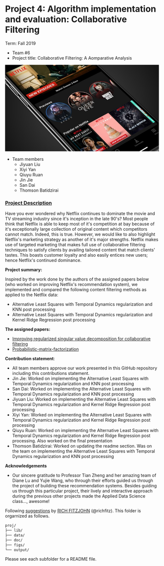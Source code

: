# Project 4: Algorithm implementation and evaluation: Collaborative Filtering

Term: Fall 2019

+ Team #6
+ Project title: Collaborative Filtering: A Aomparative Analysis

![image](figs/netflix0.jpg)

+ Team members
	+ Jiyuan Liu
	+ Xiyi Yan
	+ Qiuyu Ruan
	+ Jin Jie
	+ San Dai
	+ Thomson Batidzirai
	
### [Project Description](doc/project4_desc.md)

Have you ever wondered why Netflix continues to dominate the movie and TV streaming industry since it's inception in the late 90's? Most people think that Netflix is able to keep most of it's competition at bay because of it's exceptionally large collection of original content which competitors cannot match. Indeed, this is true. However, we would like to also highlight Netflix's marketing strategy as another of it's major strengths. Netflix makes use of targeted marketing that makes full use of collaborative filtering techniques to satisfy clients by availing tailored content that match clients' tastes. This boasts customer loyalty and also easily entices new users; hence Netflix's continued dominance.

	
**Project summary:** 

Inspired by the work done by the authors of the assigned papers below (who worked on improving Netflix's recommendation system), we implemented and compared the following content filtering methods as applied to the Netflix data:
+ Alternative Least Squares with Temporal Dynamics regularization and KNN post processing
+ Alternative Least Squares with Temporal Dynamics regularization and Kernel Ridge Regression post processing

**The assigned papers:**

+ [Improving regularized singular value decomposition for collaborative filtering](https://github.com/TZstatsADS/fall2019-project4-sec2-grp6/blob/master/doc/paper/P2%20Improving%20regularized%20singular%20value%20decomposition%20for%20collaborative%20filtering%20.pdf)
+ [Probabilistic-matrix-factorization](https://github.com/TZstatsADS/fall2019-project4-sec2-grp6/blob/master/doc/paper/P3%20probabilistic-matrix-factorization.pdf)
	
**Contribution statement**: 
+ All team members approve our work presented in this GitHub repository including this contributions statement. 
+ Jin Jie: Worked on implementing the Alternative Least Squares with Temporal Dynamics regularization and KNN post processing
+ San Dai: Worked on implementing the Alternative Least Squares with Temporal Dynamics regularization and KNN post processing
+ Jiyuan Liu: Worked on implementing the Alternative Least Squares with Temporal Dynamics regularization and Kernel Ridge Regression post processing
+ Xiyi Yan: Worked on implementing the Alternative Least Squares with Temporal Dynamics regularization and Kernel Ridge Regression post processing
+ Qiuyu Ruan: Worked on implementing the Alternative Least Squares with Temporal Dynamics regularization and Kernel Ridge Regression post processing. Also worked on the final presentation
+ Thomson Batidzirai: Worked on updating the readme section. Was on the team on implementing the Alternative Least Squares with Temporal Dynamics regularization and KNN post processing 


**Acknowledgements**
+ Our sincere gratitude to Professor Tian Zheng and her amazing team of Diane Lu and Yujie Wang, who through their efforts guided us through the project of building these recommendation systems.  Besides guiding us through this particular project, their lively and interactive approach during the previous other projects made the Applied Data Science class..., awesome!

Following [suggestions](http://nicercode.github.io/blog/2013-04-05-projects/) by [RICH FITZJOHN](http://nicercode.github.io/about/#Team) (@richfitz). This folder is orgarnized as follows.

```
proj/
├── lib/
├── data/
├── doc/
├── figs/
└── output/
```

Please see each subfolder for a README file.
